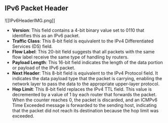 ## IPv6 Packet Header
![[IPv6HeaderIMG.png]]

- **Version**: This field contains a 4-bit binary value set to 0110 that identifies this as an IPv6 packet.
- **Traffic Class**: This 8-bit field is equivalent to the IPv4 Differentiated Services (DS) field.
- **Flow Label**: This 20-bit field suggests that all packets with the same flow label receive the same type of handling by routers.
- **Payload Length**: This 16-bit field indicates the length of the data portion or payload of the IPv6 packet.
- **Next Header**: This 8-bit field is equivalent to the IPv4 Protocol field. It indicates the data payload type that the packet is carrying, enabling the network layer to pass the data to the appropriate upper-layer protocol.
- **Hop Limit**: This 8-bit field replaces the IPv4 TTL field. This value is decremented by a value of 1 by each router that forwards the packet. When the counter reaches 0, the packet is discarded, and an ICMPv6 Time Exceeded message is forwarded to the sending host, indicating that the packet did not reach its destination because the hop limit was exceeded.